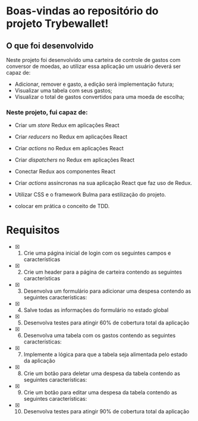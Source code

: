 # Boas-vindas ao repositório do projeto Trybewallet!

## O que foi desenvolvido
Neste projeto foi desenvolvido uma carteira de controle de gastos com conversor de moedas, ao utilizar essa aplicação um usuário deverá ser capaz de:

- Adicionar, remover e gasto, a edição será implementação futura;
- Visualizar uma tabela com seus gastos;
- Visualizar o total de gastos convertidos para uma moeda de escolha;


### Neste projeto, fui capaz de:

- Criar um _store_ Redux em aplicações React

- Criar _reducers_ no Redux em aplicações React

- Criar _actions_ no Redux em aplicações React

- Criar _dispatchers_ no Redux em aplicações React

- Conectar Redux aos componentes React

- Criar _actions_ assíncronas na sua aplicação React que faz uso de Redux.

- Utilizar CSS e o framework Bulma para estilização do projeto.

- colocar em prática o conceito de TDD.


# Requisitos


- [x] 1. Crie uma página inicial de login com os seguintes campos e características

- [x] 2. Crie um header para a página de carteira contendo as seguintes características

- [x] 3. Desenvolva um formulário para adicionar uma despesa contendo as seguintes características:

- [x] 4. Salve todas as informações do formulário no estado global

- [x] 5. Desenvolva testes para atingir 60% de cobertura total da aplicação

- [x] 6. Desenvolva uma tabela com os gastos contendo as seguintes características:

- [x] 7. Implemente a lógica para que a tabela seja alimentada pelo estado da aplicação

- [x] 8. Crie um botão para deletar uma despesa da tabela contendo as seguintes características:

- [x] 9. Crie um botão para editar uma despesa da tabela contendo as seguintes características:

- [x] 10. Desenvolva testes para atingir 90% de cobertura total da aplicação
